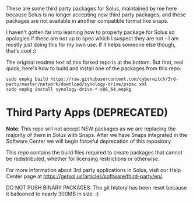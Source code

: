 These are some third party packages for Solus, maintained by me here because Solus is no longer accepting new third party packages, and these packages are not available in another compatible format like snaps.

I haven't gotten far into learning how to properly package for Solus so apologies if these are not up to spec which I suspect they are not - I am mostly just doing this for my own use.  If it helps someone else though, that's cool :)

The original readme text of this forked repo is at the bottom.  But first, real quick, here's how to build and install one of the packages from this repo:

```
sudo eopkg build https://raw.githubusercontent.com/cyberwitch/3rd-party/master/network/download/synology-drive/pspec.xml
sudo eopkg install synology-drive-*-x86_64.eopkg
```

Third Party Apps (DEPRECATED)
=============================

**Note**: This repo will not accept NEW packages as we are replacing the majority of them in Solus with Snaps. After we have Snaps integrated in the Software Center we will begin forceful deprecation of this repository.

This repo contains the build files required to create packages that cannot be redistributed, whether for licensing restrictions or otherwise.

For more information about 3rd party applications in Solus, visit our Help Center page at https://getsol.us/articles/software/third-party/en/.


DO NOT PUSH BINARY PACKAGES. The git history has been reset because it ballooned to nearly 300MB in size. :)
